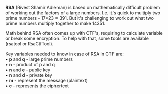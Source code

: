 


  
**RSA** (Rivest Shamir Adleman) is based on mathematically difficult problem of working out the factors of a large numbers. I.e. it's quick to multiply two prime numbers - 17\*23 = 391. But it's challenging to work out what two prime numbers multiply together to make 14351.   
  
Math behind RSA often comes up with CTF's, requiring to calculate variable or break some encryption. To help with that, some tools are available (rsatool or RsaCtfTool).  
  
Key variables needed to know in case of RSA in CTF are:  
• **p** and **q** - large prime numbers   
• **n** - product of p and q  
• **n** and **e** - public key  
• **n** and **d** - private key  
• **m** - represent the message (plaintext)  
• **c** - represents the ciphertext  
  
  
  
  
  
  
  
